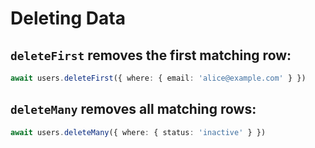 # Deleting Data

## `deleteFirst` removes the first matching row:

```Typescript
await users.deleteFirst({ where: { email: 'alice@example.com' } })
```

## `deleteMany` removes all matching rows:

```Typescript
await users.deleteMany({ where: { status: 'inactive' } })
```
